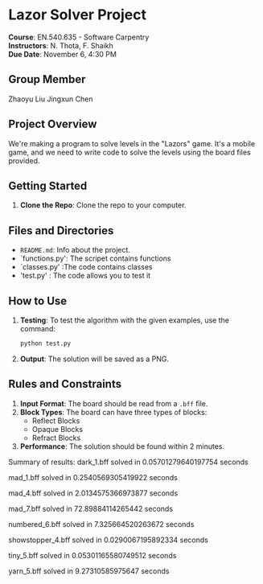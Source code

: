 # Lazor Solver Project

**Course**: EN.540.635 - Software Carpentry  
**Instructors**: N. Thota, F. Shaikh  
**Due Date**: November 6, 4:30 PM  

## Group Member
Zhaoyu Liu
Jingxun Chen
## Project Overview

We're making a program to solve levels in the "Lazors" game. It's a mobile game, and we need to write code to solve the levels using the board files provided.

## Getting Started

1. **Clone the Repo**: Clone the repo to your computer.

## Files and Directories

- `README.md`: Info about the project.
- `functions.py': The scripet contains functions
- `classes.py' :The code contains classes
- 'test.py' : The code allows you to test it

## How to Use

1. **Testing**: To test the algorithm with the given examples, use the command:
   ```bash
   python test.py
   ```
2. **Output**: The solution will be saved as a PNG.

## Rules and Constraints

1. **Input Format**: The board should be read from a `.bff` file.
2. **Block Types**: The board can have three types of blocks:
   - Reflect Blocks
   - Opaque Blocks
   - Refract Blocks
3. **Performance**: The solution should be found within 2 minutes.

Summary of results:
dark_1.bff solved in 0.05701279640197754 seconds

mad_1.bff solved in 0.2540569305419922 seconds

mad_4.bff solved in 2.0134575366973877 seconds

mad_7.bff solved in 72.89884114265442 seconds

numbered_6.bff solved in 7.325664520263672 seconds

showstopper_4.bff solved in 0.0290067195892334 seconds

tiny_5.bff solved in 0.05301165580749512 seconds

yarn_5.bff solved in 9.27310585975647 seconds

